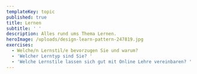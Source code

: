 ```yaml
---
templateKey: topic
published: true
title: Lernen
subtitle: ' '
description: Alles rund ums Thema Lernen.
heroImage: /uploads/design-learn-pattern-247819.jpg
exercises:
  - Welche/n Lernstil/e bevorzugen Sie und warum?
  - 'Welcher Lerntyp sind Sie? '
  - 'Welche Lernstile lassen sich gut mit Online Lehre vereinbaren? '
---
```


